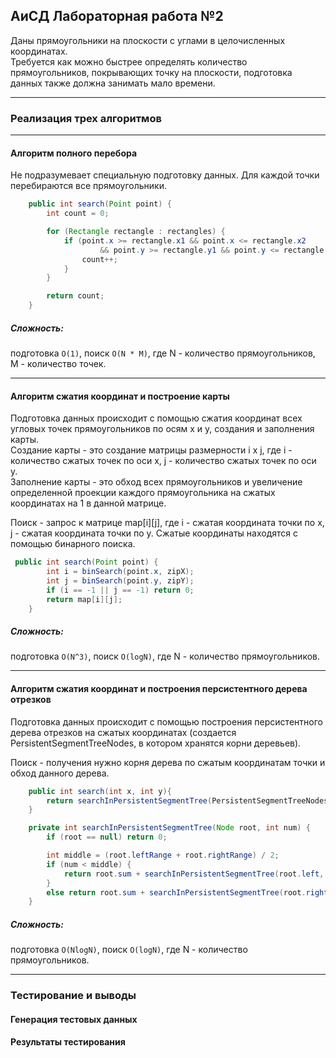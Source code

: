 ## AиСД Лабораторная работа №2
Даны прямоугольники на плоскости с углами в целочисленных координатах.  
Требуется как можно быстрее определять количество прямоугольников, покрывающих точку на плоскости, подготовка данных также должна занимать мало времени.
____
### Реализация трех алгоритмов 
___
#### Алгоритм полного перебора
Не подразумевает специальную подготовку данных. Для каждой точки перебираются все прямоугольники.

```java
    public int search(Point point) {
        int count = 0;

        for (Rectangle rectangle : rectangles) {
            if (point.x >= rectangle.x1 && point.x <= rectangle.x2
                    && point.y >= rectangle.y1 && point.y <= rectangle.y2) {
                count++;
            }
        }

        return count;
    }
```

##### Сложность:
подготовка `O(1)`, поиск `O(N * M)`, где N - количество прямоугольников, M - количество точек.
____
#### Алгоритм сжатия координат и построение карты

Подготовка данных происходит с помощью сжатия координат  всех угловых точек прямоугольников по осям х и y, создания и заполнения карты.  
Создание карты - это создание матрицы размерности i х j, где i - количество сжатых точек по оси х, j - количество сжатых точек по оси у.  
Заполнение карты - это обход всех прямоугольников и увеличение определенной проекции каждого прямоугольника на сжатых координатах на 1 в данной матрице.  
  
Поиск - запрос к матрице map[i][j], где i - сжатая координата точки по х, j - сжатая координата точки по y. Сжатые координаты находятся с помощью бинарного поиска.
```java
 public int search(Point point) {
        int i = binSearch(point.x, zipX);
        int j = binSearch(point.y, zipY);
        if (i == -1 || j == -1) return 0;
        return map[i][j];
    }
```
##### Сложность:
подготовка `O(N^3)`, поиск `O(logN)`, где N - количество прямоугольников.
____
#### Алгоритм сжатия координат и построения персистентного дерева отрезков 
Подготовка данных происходит с помощью построения персистентного дерева отрезков на сжатых координатах (создается PersistentSegmentTreeNodes, в котором хранятся корни деревьев).  
  
Поиск - получения нужно корня дерева по сжатым координатам точки и обход данного дерева.  
```java
    public int search(int x, int y){
        return searchInPersistentSegmentTree(PersistentSegmentTreeNodes.get(x), y);
    }

    private int searchInPersistentSegmentTree(Node root, int num) {
        if (root == null) return 0;

        int middle = (root.leftRange + root.rightRange) / 2;
        if (num < middle) {
            return root.sum + searchInPersistentSegmentTree(root.left, num);
        }
        else return root.sum + searchInPersistentSegmentTree(root.right, num);
    }
```
##### Сложность:
подготовка `O(NlogN)`, поиск `O(logN)`, где N - количество прямоугольников.
____


### Тестирование и выводы 
#### Генерация тестовых данных 

#### Результаты тестирования 






